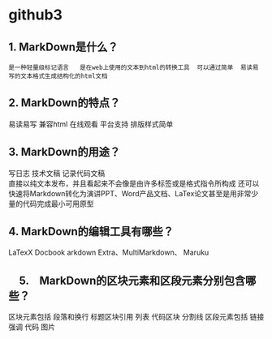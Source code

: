 # github3
## 1.	MarkDown是什么？
    是一种轻量级标记语言   是在web上使用的文本到html的转换工具  可以通过简单  易读易写的文本格式生成结构化的html文档
## 2.	MarkDown的特点？
易读易写  兼容html  在线观看  平台支持   排版样式简单
## 3.	MarkDown的用途？
写日志  技术文稿  记录代码文稿   
直接以纯文本发布，并且看起来不会像是由许多标签或是格式指令所构成
还可以快速将Markdown转化为演讲PPT、Word产品文档、LaTex论文甚至是用非常少量的代码完成最小可用原型
## 4.	MarkDown的编辑工具有哪些？
LaTexX  Docbook arkdown Extra、MultiMarkdown、 Maruku
## 　5.　MarkDown的区块元素和区段元素分别包含哪些？
区块元素包括  段落和换行   标题区块引用  列表  代码区块   分割线
区段元素包括  链接  强调  代码  图片 
